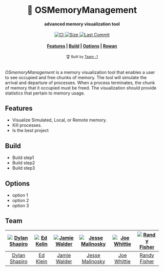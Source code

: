 <h1 align="center">
  <br>💾 OSMemoryManagement<br>
</h1>

<h4 align="center">
  <div> advanced memory visualization tool</div> 
</h4>

<p align="center">

  <a href="https://travis-ci.org/Dylanshapiro/OSMemoryManagement">
    <img src="https://img.shields.io/travis/Dylanshapiro/OSMemoryManagement.svg"
      alt="CI" />
  </a>

  <a href="https://github.com/Dylanshapiro/OSMemoryManagement">
    <img src="https://img.shields.io/badge/size-138K-blue.svg"
      alt="Size" />
  </a>

  <a href="https://github.com/Dylanshapiro/OSMemoryManagement/commits">
    <img src="https://img.shields.io/github/last-commit/Dylanshapiro/OSMemoryManagement.svg"
      alt="Last Commit" />
  </a>

</p>

<div align="center">
  <h4>
    <a href="#features">Features</a> |
    <a href="#build">Build</a> |
    <a href="#options">Options</a> |
    <a href="https://www.rowan.edu/">Rowan</a>
  </h4>
</div>

<div align="center">
  <sub>🏆 Built by 
  <a href="#team">Team -1️</a>
</div>
<br>

*OSmemoryManagement* is a memory visualization tool that enables a user to see occupied and free chunks of memory. The tool will simulate the arrival and departure of processes. When a process terminates, the chunk of memory that it occupied must be freed. The visualization should provide statistics that pertain to memory usage.

## Features

* Visualize Simulated, Local, or Remote memory.
* Kill processes. 
* Is the best project


## Build

* Build step1
* Build step2 
* Build step3


## Options

* option 1
* option 2 
* option 3 


## Team
| [![Dylan Shapiro](https://vgy.me/kpjSUd.png?size=100)](https://github.com/Dylanshapiro) | [![Ed Kelin](https://vgy.me/kpjSUd.png?size=100)](https://github.com/Kleine3) | [![Jamie Walder](https://github.com/creamchzdragon.png?size=100)](https://github.com/creamchzdragon) | [![Jesse Malinosky](https://github.com/malinoskj2.png?size=100)](https://github.com/malinoskj2) | [![Joe Whittie](https://vgy.me/kpjSUd.png?size=100)](https://github.com/joeywhitt) | [![Randy Fisher](https://vgy.me/kpjSUd.png?size=100)](https://github.com/fisherr4) | 
| :---: | :---: | :---: | :---: | :---: | :---: |
| [Dylan Shapiro](https://github.com/Dylanshapiro) | [Ed Klein](https://github.com/Kleine3) | [Jamie Walder](https://github.com/creamchzdragon) | [Jesse Malinosky](https://github.com/malinoskj2) | [Joe Whittie](https://github.com/joeywhitt) | [Randy Fisher](https://github.com/fisherr4) |



